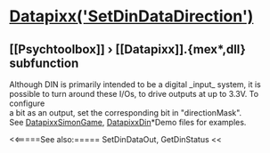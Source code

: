 # [Datapixx('SetDinDataDirection')](Datapixx-SetDinDataDirection) 
## [[Psychtoolbox]] &#8250; [[Datapixx]].{mex*,dll} subfunction


Although DIN is primarily intended to be a digital \_input\_ system, it is  
possible to turn around these I/Os, to drive outputs at up to 3.3V. To configure  
a bit as an output, set the corresponding bit in "directionMask".  
See [DatapixxSimonGame](DatapixxSimonGame), [DatapixxDin](DatapixxDin)\*Demo files for examples.  
  


<<=====See also:=====
SetDinDataOut, GetDinStatus
<<